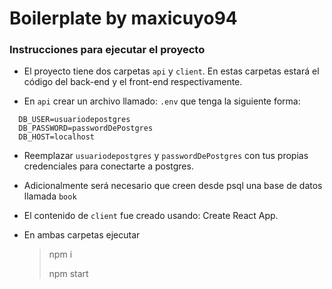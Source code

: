 # Boilerplate by maxicuyo94

### Instrucciones para ejecutar el proyecto

- El proyecto tiene dos carpetas `api` y `client`. En estas carpetas estará el código del back-end y el front-end respectivamente.

- En `api` crear un archivo llamado: `.env` que tenga la siguiente forma:

```
  DB_USER=usuariodepostgres
  DB_PASSWORD=passwordDePostgres
  DB_HOST=localhost
```

- Reemplazar `usuariodepostgres` y `passwordDePostgres` con tus propias credenciales para conectarte a postgres.

- Adicionalmente será necesario que creen desde psql una base de datos llamada `book`

- El contenido de `client` fue creado usando: Create React App.

- En ambas carpetas ejecutar
  > npm i
  >
  > npm start
